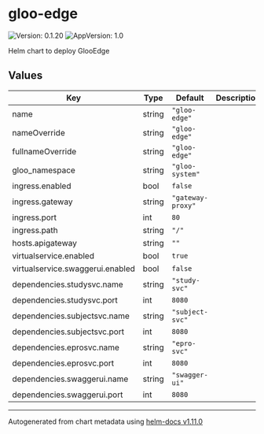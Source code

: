 # gloo-edge

![Version: 0.1.20](https://img.shields.io/badge/Version-0.1.20-informational?style=flat-square) ![AppVersion: 1.0](https://img.shields.io/badge/AppVersion-1.0-informational?style=flat-square)

Helm chart to deploy GlooEdge

## Values

| Key | Type | Default | Description |
|-----|------|---------|-------------|
| name | string | `"gloo-edge"` |  |
| nameOverride | string | `"gloo-edge"` |  |
| fullnameOverride | string | `"gloo-edge"` |  |
| gloo_namespace | string | `"gloo-system"` |  |
| ingress.enabled | bool | `false` |  |
| ingress.gateway | string | `"gateway-proxy"` |  |
| ingress.port | int | `80` |  |
| ingress.path | string | `"/"` |  |
| hosts.apigateway | string | `""` |  |
| virtualservice.enabled | bool | `true` |  |
| virtualservice.swaggerui.enabled | bool | `false` |  |
| dependencies.studysvc.name | string | `"study-svc"` |  |
| dependencies.studysvc.port | int | `8080` |  |
| dependencies.subjectsvc.name | string | `"subject-svc"` |  |
| dependencies.subjectsvc.port | int | `8080` |  |
| dependencies.eprosvc.name | string | `"epro-svc"` |  |
| dependencies.eprosvc.port | int | `8080` |  |
| dependencies.swaggerui.name | string | `"swagger-ui"` |  |
| dependencies.swaggerui.port | int | `8080` |  |

----------------------------------------------
Autogenerated from chart metadata using [helm-docs v1.11.0](https://github.com/norwoodj/helm-docs/releases/v1.11.0)
